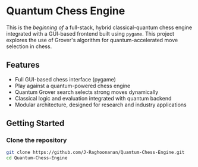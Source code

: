 # Quantum Chess Engine 

This is the *beginning of* a full-stack, hybrid classical-quantum chess engine integrated with a GUI-based frontend built using `pygame`. This project explores the use of Grover's algorithm for quantum-accelerated move selection in chess.


## Features
- Full GUI-based chess interface (pygame)
- Play against a quantum-powered chess engine
- Quantum Grover search selects strong moves dynamically
- Classical logic and evaluation integrated with quantum backend
- Modular architecture, designed for research and industry applications

## Getting Started

### Clone the repository

```bash
git clone https://github.com/J-Raghoonanan/Quantum-Chess-Engine.git
cd Quantum-Chess-Engine